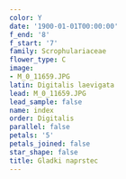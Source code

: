 ```yaml
---
color: Y
date: '1900-01-01T00:00:00'
f_end: '8'
f_start: '7'
family: Scrophulariaceae
flower_type: C
image:
- M_0_11659.JPG
latin: Digitalis laevigata
lead: M_0_11659.JPG
lead_sample: false
name: index
order: Digitalis
parallel: false
petals: '5'
petals_joined: false
star_shape: false
title: Gladki naprstec
---
```


